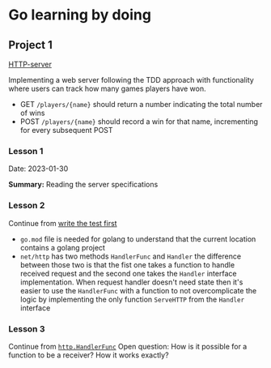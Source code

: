 # Go learning by doing

## Project 1

[HTTP-server](https://quii.gitbook.io/learn-go-with-tests/build-an-application/http-server)

Implementing a web server following the TDD approach with functionality where users can track how many games players have won.

* GET `/players/{name}` should return a number indicating the total number of wins
* POST `/players/{name}` should record a win for that name, incrementing for every subsequent POST

### Lesson 1

Date: 2023-01-30

**Summary:** Reading the server specifications

### Lesson 2

Continue from [write the test first](https://quii.gitbook.io/learn-go-with-tests/build-an-application/http-server#write-the-test-first)

* `go.mod` file is needed for golang to understand that the current location contains a golang project
* `net/http` has two methods `HandlerFunc` and `Handler` the difference between those two is that the fist one takes 
a function to handle received request and the second one takes the `Handler` interface implementation. When request 
handler doesn't need state then it's easier to use the `HandlerFunc` with a function to not overcomplicate the logic 
by implementing the only function `ServeHTTP` from the `Handler` interface 

### Lesson 3

Continue from [`http.HandlerFunc`](https://quii.gitbook.io/learn-go-with-tests/build-an-application/http-server#http.handlerfunc)
Open question: How is it possible for a function to be a receiver? How it works exactly?
